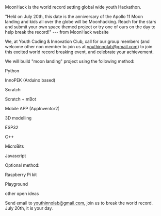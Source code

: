 MoonHack is the world record setting global wide youth Hackathon.

"Held on July 20th, this date is the anniversary of the Apollo 11 Moon landing and kids all over the globe will be Moonhacking. Reach for the stars and submit your own space themed project or try one of ours on the day to help break the record!" --- from MoonHack website

We, at Youth Coding & Innovation Club, call for our group members (and welcome other non member to join us at youthinnolab@gmail.com) to join this excited world record breaking event, and celebrate your achievement.

We will build "moon landing" project using the following method:

Python

InnoPEK (Arduino based)

Scratch

Scratch + mBot

Mobile APP (AppInventor2)

3D modelling

ESP32

C++

MicroBits

Javascript

Optional method:

Raspberry Pi kit

Playground

other open ideas

Send email to youthinnolab@gmail.com, join us to break the world record. July 20th, it is your day.

